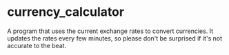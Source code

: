 # currency_calculator
A program that uses the current exchange rates to convert currencies.
It updates the rates every few minutes, so please don't be surprised if it's not accurate to the beat.
